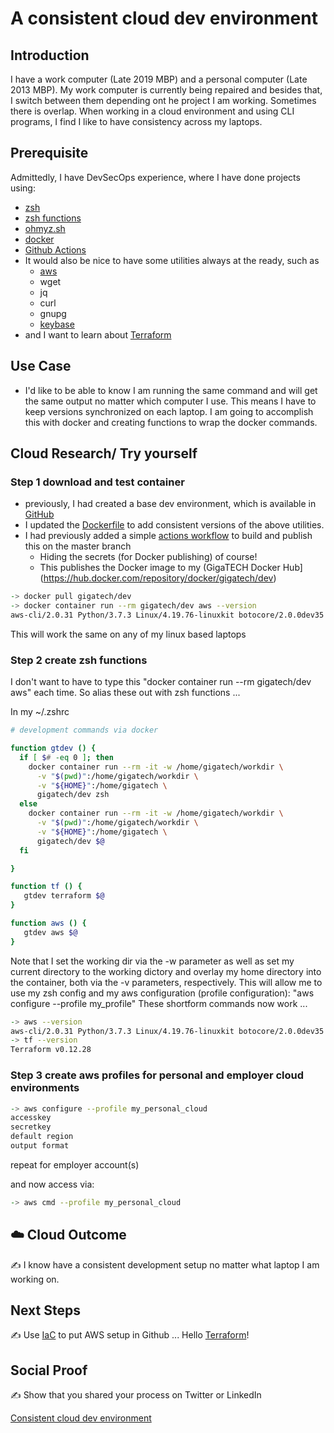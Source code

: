 # A consistent cloud dev environment

## Introduction

I have a work computer (Late 2019 MBP) and a personal computer (Late 2013 MBP). My work computer is currently being repaired and besides that, I switch between them depending ont he project I am working. Sometimes there is overlap. When working in a cloud environment and using CLI programs, I find I like to have consistency across my laptops.

## Prerequisite

Admittedly, I have  DevSecOps experience, where I have done projects using:
- [zsh](http://zsh.sourceforge.net/Doc/Release/index.html#Top)
- [zsh functions](http://zsh.sourceforge.net/Doc/Release/Functions.html#Functions)
- [ohmyz.sh](https://ohmyz.sh/)
- [docker](https://www.docker.com/get-started)
- [Github Actions](https://github.com/features/actions)
- It would also be nice to have some utilities always at the ready, such as
  - [aws](https://docs.aws.amazon.com/cli/latest/userguide/install-cliv2.html)
  - wget
  - jq
  - curl
  - gnupg
  - [keybase](https://keybase.io/)
- and I want to learn about [Terraform](https://www.terraform.io/)

## Use Case

- I'd like to be able to know I am running the same command and will get the same output no matter which computer I use. This means I have to keep versions synchronized on each laptop. I am going to accomplish this with docker and creating functions to wrap the docker commands.

## Cloud Research/ Try yourself

### Step 1 download and test container
- previously, I had created a base dev environment, which is available in [GitHub](https://github.com/GigaTech-net/dev)
- I updated the [Dockerfile](https://github.com/GigaTech-net/dev/blob/master/Dockerfile) to add consistent versions of the above utilities.
- I had previously added a simple [actions workflow](https://github.com/GigaTech-net/dev/blob/master/.github/workflows/workflow.yml) to build and publish this on the master branch
  - Hiding the secrets (for Docker publishing) of course!
  - This publishes the Docker image to my (GigaTECH Docker Hub](https://hub.docker.com/repository/docker/gigatech/dev)
  
```zsh
-> docker pull gigatech/dev
-> docker container run --rm gigatech/dev aws --version
aws-cli/2.0.31 Python/3.7.3 Linux/4.19.76-linuxkit botocore/2.0.0dev35
```

This will work the same on any of my linux based laptops

### Step 2 create zsh functions 

I don't want to have to type this "docker container run --rm gigatech/dev aws" each time. So alias these out with zsh functions ...

In my ~/.zshrc

```zsh
# development commands via docker

function gtdev () {
  if [ $# -eq 0 ]; then
    docker container run --rm -it -w /home/gigatech/workdir \
      -v "$(pwd)":/home/gigatech/workdir \
      -v "${HOME}":/home/gigatech \
      gigatech/dev zsh
  else
    docker container run --rm -it -w /home/gigatech/workdir \
      -v "$(pwd)":/home/gigatech/workdir \
      -v "${HOME}":/home/gigatech \
      gigatech/dev $@
  fi

}

function tf () {
   gtdev terraform $@
}

function aws () {
   gtdev aws $@
}
```

Note that I set the working dir via the -w parameter as well as set my current directory to the working dictory and overlay my home directory into the container, both via the -v parameters, respectively. This will allow me to use my zsh config and my aws configuration (profile configuration): "aws configure --profile my_profile"
These shortform commands now work ...

```zsh
-> aws --version
aws-cli/2.0.31 Python/3.7.3 Linux/4.19.76-linuxkit botocore/2.0.0dev35
-> tf --version
Terraform v0.12.28
```

### Step 3 create aws profiles for personal and employer cloud environments

```zsh
-> aws configure --profile my_personal_cloud
accesskey
secretkey
default region
output format
```

repeat for employer account(s)

and now access via:

```zsh
-> aws cmd --profile my_personal_cloud
```

## ☁️ Cloud Outcome

✍️ I know have a consistent development setup no matter what laptop I am working on.

## Next Steps

✍️ Use [IaC](https://en.wikipedia.org/wiki/Infrastructure_as_code) to put AWS setup in Github ... Hello [Terraform](https://www.terraform.io/)!

## Social Proof

✍️ Show that you shared your process on Twitter or LinkedIn

[Consistent cloud dev environment](link)
